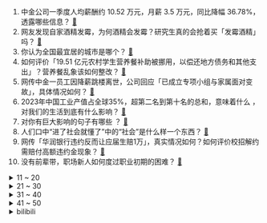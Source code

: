 1. 中金公司一季度人均薪酬约 10.52 万元，月薪 3.5 万元，同比降幅 36.78%，透露哪些信息？ [:link:](https://www.zhihu.com/question/660654920)
2. 网友发现自家酒精发霉，为何酒精会发霉？研究生真的会抢着买「发霉酒精」吗？ [:link:](https://www.zhihu.com/question/660555293)
3. 你认为全国最宜居的城市是哪个？ [:link:](https://www.zhihu.com/question/488808761)
4. 如何评价「19.51 亿元农村学生营养餐补助被挪用，以偿还地方债务和其他支出」？营养餐乱象该如何整改？ [:link:](https://www.zhihu.com/question/660561614)
5. 网传中金一员工因降薪跳楼离世，公司回应「已成立专项小组与家属面对变故」，具体情况如何？ [:link:](https://www.zhihu.com/question/660619068)
6. 2023年中国工业产值占全球35%，超第二名到第十名的总和，意味着什么 ，对我们的生活到底有什么影响？ [:link:](https://www.zhihu.com/question/660364897)
7. 对你有巨大影响的句子有哪些 ？ [:link:](https://www.zhihu.com/question/660634325)
8. 人们口中“进了社会就懂了”中的“社会”是什么样一个东西？ [:link:](https://www.zhihu.com/question/658614630)
9. 网传「华润银行违约反而让应届生赔1万」，真实情况如何？如何评价校招解约需赔付高额违约金现象？ [:link:](https://www.zhihu.com/question/660615025)
10. 没有前辈带，职场新人如何度过职业初期的困难？ [:link:](https://www.zhihu.com/question/658821485)
<details>
<summary>11 ~ 20</summary>

11. 俄学者称「如果中俄把亚洲和北冰洋相连，就能免遭美国干预」，中俄开发北极航道的可行性有多大？ [:link:](https://www.zhihu.com/question/660596803)
12. 跑不快跳不高的绿军传奇伯德为何难以阻挡？ [:link:](https://www.zhihu.com/question/648658259)
13. 职场新人应该优先着重培养哪方面的能力？ [:link:](https://www.zhihu.com/question/658821501)
14. 詹姆斯与湖人签下 2 年 1.04 亿美元顶薪续约合同，如何看待这笔续约？ [:link:](https://www.zhihu.com/question/660652243)
15. 如何评价近卫第4坦克师的表现？ [:link:](https://www.zhihu.com/question/553181116)
16. 青岛今天为什么会出现水淹？ [:link:](https://www.zhihu.com/question/660501578)
17. 我拒绝堂姐做她的伴娘，爸爸却说我得罪婶婶一家了，很严重吗? [:link:](https://www.zhihu.com/question/660461066)
18. 如果《英雄联盟》出一个新英雄大招可以偷队友大招，强度是不是就逆天了？ [:link:](https://www.zhihu.com/question/533452408)
19. 淄博烧烤今年还很火，为什么？ [:link:](https://www.zhihu.com/question/653296411)
20. 女儿幼儿园中班，班上有个男孩经常抱她，她自己并不反感，家长应该干预吗？ [:link:](https://www.zhihu.com/question/657527874)
</details>
<details>
<summary>21 ~ 30</summary>

21. 武汉一住宅墙体开裂，裂缝最宽处可伸进手指，因无过渡费住户只能继续住，楼会倒塌吗？该如何解决这事？ [:link:](https://www.zhihu.com/question/660500645)
22. 文笔挑战：“去时应携今朝柳，———”下一句怎么接？ [:link:](https://www.zhihu.com/question/660461671)
23. 是不是大学生都需要考驾照？ [:link:](https://www.zhihu.com/question/660470140)
24. 福建海警查扣一艘涉嫌非法捕捞台湾省籍渔船，具体情况如何？ [:link:](https://www.zhihu.com/question/660616434)
25. 古人的哪些诗句可以帮助我们走出焦虑？ [:link:](https://www.zhihu.com/question/660519219)
26. 如何评价《崩坏：星穹铁道》走近星穹——「翡翠：升舱的钱我来出」？ [:link:](https://www.zhihu.com/question/660607129)
27. 吉林市拟组建「锅包肉办公室」，打造「世界锅包肉之都」，为什么东北人这么爱吃锅包肉？ [:link:](https://www.zhihu.com/question/660600579)
28. 和谐亲子关系特征有哪些，建立良好的亲子关系对孩子成长都有哪些影响？ [:link:](https://www.zhihu.com/question/660510246)
29. 青春期的孩子怎么管教？ [:link:](https://www.zhihu.com/question/660384681)
30. 男同事卖我键盘，被男朋友知道后很生气，怎么办？ [:link:](https://www.zhihu.com/question/659359366)
</details>
<details>
<summary>31 ~ 40</summary>

31. 有哪些令老陕人感到「愤怒」的食物？ [:link:](https://www.zhihu.com/question/654368963)
32. 幼儿园毕业有没有必要报幼小衔接班呢? [:link:](https://www.zhihu.com/question/660270113)
33. 少年包青天第一部谁的武功最高？ [:link:](https://www.zhihu.com/question/283912691)
34. 让你减肥的理由是什么？ [:link:](https://www.zhihu.com/question/658978615)
35. 能看一下你相册里的小动物吗 ？ [:link:](https://www.zhihu.com/question/660502046)
36. 浙江渔民误捕濒危海洋活化石「中国鲎」后果断放生，中国鲎是种什么生物？ [:link:](https://www.zhihu.com/question/660595442)
37. 2024美洲杯巴西1：1哥伦比亚，拉菲尼亚直接任意球破门，双方携手出线，如何评价本场比赛？ [:link:](https://www.zhihu.com/question/660598666)
38. 甘肃 163 名矿工被拖欠三千万工资，当地回应去年未及时上报材料给专班，矿工该如何讨回薪资？ [:link:](https://www.zhihu.com/question/660561914)
39. AI为何如此费电？如果不能解决耗电问题，AI的发展是否也会遭遇瓶颈？ [:link:](https://www.zhihu.com/question/660532292)
40. 赛力斯拟 25 亿元收购问界商标，华为回应「继续帮助车企造好车」，华为为何「剥离」问界商标？如何解读？ [:link:](https://www.zhihu.com/question/660599656)
</details>
<details>
<summary>41 ~ 50</summary>

41. 为何唐诗宋词中的采莲女形象比较精致美好，不太像底层劳动人民？ [:link:](https://www.zhihu.com/question/451734699)
42. 周瑜、诸葛亮、司马懿，正史中谁带兵打仗最厉害？ [:link:](https://www.zhihu.com/question/660107957)
43. 如何证明π⁵>306? [:link:](https://www.zhihu.com/question/660247915)
44. 暑期档电影频繁提档，究竟是利大于弊还是弊大于利？ [:link:](https://www.zhihu.com/question/660618087)
45. 《鬼灭之刃》为什么无惨不让鸣女单独把柱拉到无限城杀掉再弄其他人? [:link:](https://www.zhihu.com/question/660471406)
46. 有什么偏女性的木香调香水推荐？ [:link:](https://www.zhihu.com/question/658697713)
47. 《原神》那维莱特到底属于机制太超模，还是数值太高？ [:link:](https://www.zhihu.com/question/660598732)
48. 当你觉得玩手机很无聊的时候，你会干什么？ [:link:](https://www.zhihu.com/question/655360315)
49. 如何评价柯汶利导演，张钧甯、王传君主演的悬疑犯罪电影《默杀》？ [:link:](https://www.zhihu.com/question/660617589)
50. 如何看待2024年7月3日A股市场行情？ [:link:](https://www.zhihu.com/question/660499176)
</details><details>
<summary>bilibili</summary>

</details>